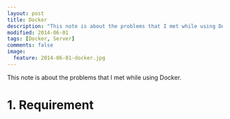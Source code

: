 ```yaml
---
layout: post
title: Docker
description: "This note is about the problems that I met while using Docker."
modified: 2014-06-01
tags: [Docker, Server]
comments: false
image:
  feature: 2014-06-01-docker.jpg
---
```


This note is about the problems that I met while using Docker.

# 1. Requirement

